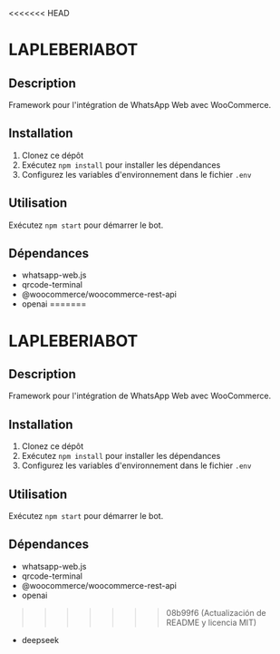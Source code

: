<<<<<<< HEAD
# LAPLEBERIABOT

## Description
Framework pour l'intégration de WhatsApp Web avec WooCommerce.

## Installation
1. Clonez ce dépôt
2. Exécutez `npm install` pour installer les dépendances
3. Configurez les variables d'environnement dans le fichier `.env`

## Utilisation
Exécutez `npm start` pour démarrer le bot.

## Dépendances
- whatsapp-web.js
- qrcode-terminal
- @woocommerce/woocommerce-rest-api
- openai
=======
# LAPLEBERIABOT

## Description
Framework pour l'intégration de WhatsApp Web avec WooCommerce.

## Installation
1. Clonez ce dépôt
2. Exécutez `npm install` pour installer les dépendances
3. Configurez les variables d'environnement dans le fichier `.env`

## Utilisation
Exécutez `npm start` pour démarrer le bot.

## Dépendances
- whatsapp-web.js
- qrcode-terminal
- @woocommerce/woocommerce-rest-api
- openai
>>>>>>> 08b99f6 (Actualización de README y licencia MIT)
- deepseek